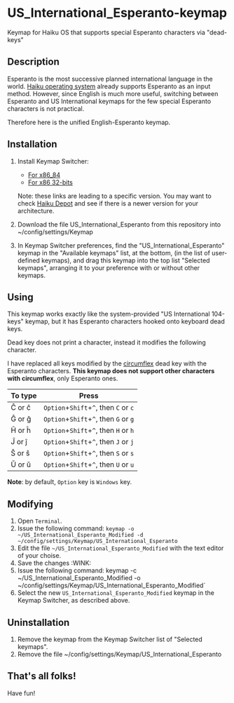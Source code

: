 # US_International_Esperanto-keymap
Keymap for Haiku OS that supports special Esperanto characters via "dead-keys"

## Description

Esperanto is the most successive planned international language in the world.
[Haiku operating system](https://www.haiku-os.org) already supports Esperanto
as an input method. However, since English is much more useful, switching
between Esperanto and US International keymaps for the few special Esperanto
characters is not practical.

Therefore here is the unified English-Esperanto keymap.

## Installation

1. Install Keymap Switcher:
   - [For x86_84](https://depot.haiku-os.org/#!/pkg/keymapswitcher/haikuports/1/2/7.11/-/8/x86_64)
   - [For x86 32-bits](https://depot.haiku-os.org/#!/pkg/keymapswitcher/haikuports/1/2/7.11/-/8/x86_gcc2)
   
   Note: these links are leading to a specific version. You may want to check [Haiku Depot](https://depot.haiku-os.org)
   and see if there is a newer version for your architecture.
   
2. Download the file US_International_Esperanto from this repository into ~/config/settings/Keymap

3. In Keymap Switcher preferences, find the "US_International_Esperanto" keymap in the
   "Available keymaps" list, at the bottom, (in the list of user-defined keymaps), and 
   drag this keymap into the top list "Selected keymaps", arranging it to your preference
   with or without other keymaps.
   
## Using

This keymap works exactly like the system-provided "US International 104-keys" keymap, but
it has Esperanto characters hooked onto keyboard dead keys.

Dead key does not print a character, instead it modifies the following character.

I have replaced all keys modified by the [circumflex](https://en.wikipedia.org/wiki/Circumflex)
dead key with the Esperanto characters. **This keymap does not support other characters with circumflex**,
only Esperanto ones. 

| To type | Press                                 |
| ------- | ------------------------------------- |
|  Ĉ or ĉ | `Option`+`Shift`+`^`, then `C` or `c` |
|  Ĝ or ĝ | `Option`+`Shift`+`^`, then `G` or `g` |
|  Ĥ or ĥ | `Option`+`Shift`+`^`, then `H` or `h` |
|  Ĵ or ĵ | `Option`+`Shift`+`^`, then `J` or `j` |
|  Ŝ or ŝ | `Option`+`Shift`+`^`, then `S` or `s` |
|  Ŭ or ŭ | `Option`+`Shift`+`^`, then `U` or `u` |

**Note**: by default, `Option` key is `Windows` key.

## Modifying

1. Open `Terminal`.
2. Issue the following command: `keymap -o ~/US_International_Esperanto_Modified -d ~/config/settings/Keymap/US_International_Esperanto`
3. Edit the file `~/US_International_Esperanto_Modified` with the text editor of your choise.
4. Save the changes :WINK:
5. Issue the following command: keymap -c ~/US_International_Esperanto_Modified -o ~/config/settings/Keymap/US_International_Esperanto_Modified`
6. Select the new `US_International_Esperanto_Modified` keymap in the Keymap Switcher, as described above.

## Uninstallation

1. Remove the keymap from the Keymap Switcher list of "Selected keymaps".
2. Remove the file ~/config/settings/Keymap/US_International_Esperanto

## That's all folks!

Have fun!
